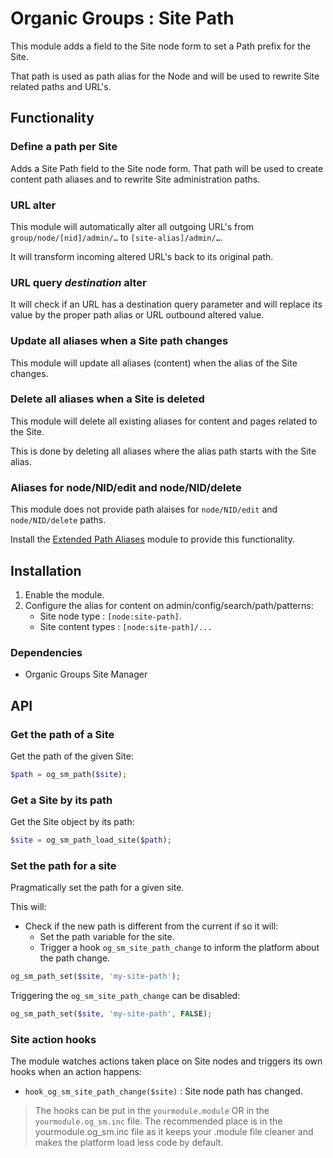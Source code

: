 # Organic Groups : Site Path
This module adds a field to the Site node form to set a Path prefix for the
Site.

That path is used as path alias for the Node and will be used to rewrite Site
related paths and URL's.



## Functionality
### Define a path per Site
Adds a Site Path field to the Site node form. That path will be used to create
content path aliases and to rewrite Site administration paths.


### URL alter
This module will automatically alter all outgoing URL's from
`group/node/[nid]/admin/…` to `[site-alias]/admin/…`.

It will transform incoming altered URL's back to its original path.


### URL query *destination* alter
It will check if an URL has a destination query parameter and will replace its
value by the proper path alias or URL outbound altered value.


### Update all aliases when a Site path changes
This module will update all aliases (content) when the
alias of the Site changes.


### Delete all aliases when a Site is deleted
This module will delete all existing aliases for content and pages related to
the Site.

This is done by deleting all aliases where the alias path starts with the Site
alias.


### Aliases for node/NID/edit and node/NID/delete
This module does not provide path alaises for `node/NID/edit` and
`node/NID/delete` paths.

Install the [Extended Path Aliases][link-path_alias_xt] module to provide this
functionality.



## Installation
1. Enable the module.
2. Configure the alias for content on admin/config/search/path/patterns:
   - Site node type : `[node:site-path]`.
   - Site content types : `[node:site-path]/...`

### Dependencies
* Organic Groups Site Manager



## API
### Get the path of a Site
Get the path of the given Site:
```php
$path = og_sm_path($site);
```


### Get a Site by its path
Get the Site object by its path:
```php
$site = og_sm_path_load_site($path);
```


### Set the path for a site
Pragmatically set the path for a given site.

This will:
- Check if the new path is different from the current if so it will:
  - Set the path variable for the site.
  - Trigger a hook `og_sm_site_path_change` to inform the platform about the
    path change.
```php
og_sm_path_set($site, 'my-site-path');
```

Triggering the `og_sm_site_path_change` can be disabled:
```php
og_sm_path_set($site, 'my-site-path', FALSE);
```


### Site action hooks
The module watches actions taken place on Site nodes and triggers its own hooks
when an action happens:

* `hook_og_sm_site_path_change($site)` : Site node path has changed.

> The hooks can be put in the `yourmodule.module` OR in the
> `yourmodule.og_sm.inc` file.
> The recommended place is in the yourmodule.og_sm.inc file as it keeps your
> .module file cleaner and makes the platform load less code by default.



[link-path_alias_xt]: https://www.drupal.org/project/path_alias_xt
